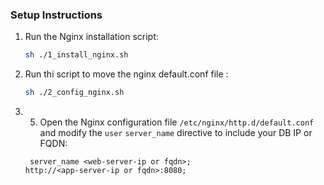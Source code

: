 ### Setup Instructions

1. Run the Nginx installation script:
   ```bash
   sh ./1_install_nginx.sh
2. Run thi script to move the nginx default.conf file :
   ```bash
   sh ./2_config_nginx.sh
3. 5. Open the Nginx configuration file `/etc/nginx/http.d/default.conf` and modify the `user` `server_name` directive to include your DB IP or FQDN:
   ```nginx
    server_name <web-server-ip or fqdn>;
   http://<app-server-ip or fqdn>:8080;
